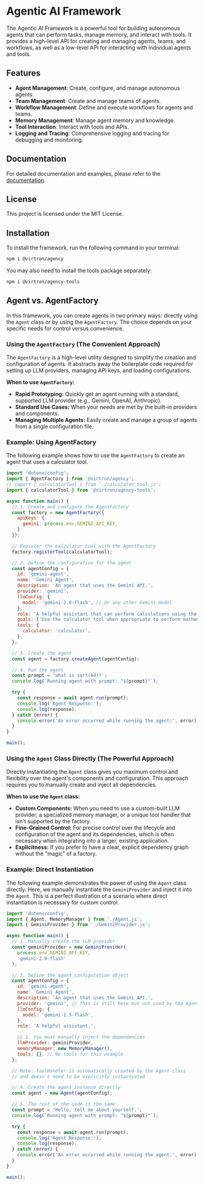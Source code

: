 # Agentic AI Framework

The Agentic AI Framework is a powerful tool for building autonomous agents that can perform tasks, manage memory, and interact with tools. It provides a high-level API for creating and managing agents, teams, and workflows, as well as a low-level API for interacting with individual agents and tools.

## Features

- **Agent Management**: Create, configure, and manage autonomous agents.
- **Team Management**: Create and manage teams of agents.
- **Workflow Management**: Define and execute workflows for agents and teams.
- **Memory Management**: Manage agent memory and knowledge.
- **Tool Interaction**: Interact with tools and APIs.
- **Logging and Tracing**: Comprehensive logging and tracing for debugging and monitoring.

## Documentation

For detailed documentation and examples, please refer to the [documentation](https://github.com/Vince489/Agentic-AI/wiki).

## License

This project is licensed under the MIT License.

## Installation

To install the framework, run the following command in your terminal:

```bash
npm i @virtron/agency
````

You may also need to install the tools package separately:

```bash
npm i @virtron/agency-tools
```

## Agent vs. AgentFactory

In this framework, you can create agents in two primary ways: directly using the `Agent` class or by using the `AgentFactory`. The choice depends on your specific needs for control versus convenience.

### Using the `AgentFactory` (The Convenient Approach)

The `AgentFactory` is a high-level utility designed to simplify the creation and configuration of agents. It abstracts away the boilerplate code required for setting up LLM providers, managing API keys, and loading configurations.

**When to use `AgentFactory`:**

  - **Rapid Prototyping:** Quickly get an agent running with a standard, supported LLM provider (e.g., Gemini, OpenAI, Anthropic).
  - **Standard Use Cases:** When your needs are met by the built-in providers and components.
  - **Managing Multiple Agents:** Easily create and manage a group of agents from a single configuration file.

### Example: Using AgentFactory

The following example shows how to use the `AgentFactory` to create an agent that uses a calculator tool.

```javascript
import 'dotenv/config';
import { AgentFactory } from '@virtron/agency';
// import { calculatorTool } from './calculator_tool.js';
import { calculatorTool } from '@virtron/agency-tools';

async function main() {
  // 1. Create and configure the AgentFactory
  const factory = new AgentFactory({
    apiKeys: {
      gemini: process.env.GEMINI_API_KEY,
    }
  });

  // Register the calculator tool with the AgentFactory
  factory.registerTool(calculatorTool);

  // 2. Define the configuration for the agent
  const agentConfig = {
    id: 'gemini-agent',
    name: 'Gemini Agent',
    description: 'An agent that uses the Gemini API.',
    provider: 'gemini',
    llmConfig: {
      model: 'gemini-2.0-flash', // Or any other Gemini model
    },
    role: 'A helpful assistant that can perform calculations using the calculator tool.',
    goals: ['Use the calculator tool when appropriate to perform mathematical calculations.'],
    tools: {
      calculator: 'calculator', 
    },
  };

  // 3. Create the agent
  const agent = factory.createAgent(agentConfig);

  // 4. Run the agent
  const prompt = 'what is sqrt(64)?';
  console.log(`Running agent with prompt: "${prompt}"`);

  try {
    const response = await agent.run(prompt);
    console.log('Agent Response:');
    console.log(response);
  } catch (error) {
    console.error('An error occurred while running the agent:', error);
  }
}

main();
```

### Using the `Agent` Class Directly (The Powerful Approach)

Directly instantiating the `Agent` class gives you maximum control and flexibility over the agent's components and configuration. This approach requires you to manually create and inject all dependencies.

**When to use the `Agent` class:**

  - **Custom Components:** When you need to use a custom-built LLM provider, a specialized memory manager, or a unique tool handler that isn't supported by the factory.
  - **Fine-Grained Control:** For precise control over the lifecycle and configuration of the agent and its dependencies, which is often necessary when integrating into a larger, existing application.
  - **Explicitness:** If you prefer to have a clear, explicit dependency graph without the "magic" of a factory.

### Example: Direct Instantiation

The following example demonstrates the power of using the `Agent` class directly. Here, we manually instantiate the `GeminiProvider` and inject it into the `Agent`. This is a perfect illustration of a scenario where direct instantiation is necessary for custom control.

```javascript
import 'dotenv/config';
import { Agent, MemoryManager } from './Agent.js';
import { GeminiProvider } from './GeminiProvider.js';

async function main() {
  // 1. Manually create the LLM provider
  const geminiProvider = new GeminiProvider(
    process.env.GEMINI_API_KEY,
    'gemini-2.0-flash'
  );

  // 2. Define the agent configuration object
  const agentConfig = {
    id: 'gemini-agent',
    name: 'Gemini Agent',
    description: 'An agent that uses the Gemini API.',
    provider: 'gemini', // This is still here but not used by the Agent class itself
    llmConfig: {
      model: 'gemini-1.5-flash',
    },
    role: 'A helpful assistant.',

    // 3. You must manually inject the dependencies
    llmProvider: geminiProvider,
    memoryManager: new MemoryManager(),
    tools: {}, // No tools for this example
  };

  // Note: ToolHandler is automatically created by the Agent class
  // and doesn't need to be explicitly instantiated

  // 4. Create the agent instance directly
  const agent = new Agent(agentConfig);

  // 5. The rest of the code is the same
  const prompt = 'Hello, tell me about yourself.';
  console.log(`Running agent with prompt: "${prompt}"`);

  try {
    const response = await agent.run(prompt);
    console.log('Agent Response:');
    console.log(response);
  } catch (error) {
    console.error('An error occurred while running the agent:', error);
  }
}

main();
```
